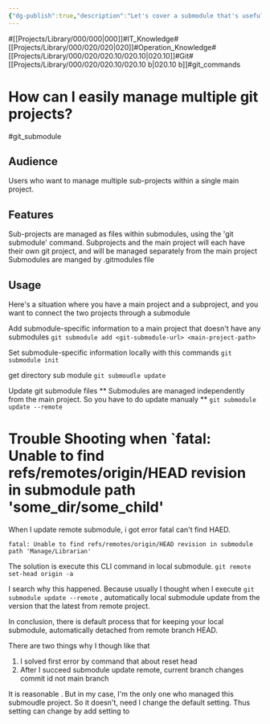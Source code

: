 ```yaml
---
{"dg-publish":true,"description":"Let's cover a submodule that's useful when you have multiple projects. Useful when you have B, C, D independent projects inside a big A project. However, it increases complexity.","permalink":"/projects/library/000/020/020-10/020-10-b/","dgPassFrontmatter":true,"noteIcon":"0","created":"2024-02-23T13:26:23.618+09:00","updated":"2024-06-20T01:37:18.730+09:00"}
---
```


#[[Projects/Library/000/000\|000]]#IT_Knowledge#[[Projects/Library/000/020/020\|020]]#Operation_Knowledge#[[Projects/Library/000/020/020.10/020.10\|020.10]]#Git#[[Projects/Library/000/020/020.10/020.10 b\|020.10 b]]#git_commands




# How can I easily manage multiple git projects?
#git_submodule


## Audience
 Users who want to manage multiple sub-projects within a single main project.

## Features
Sub-projects are managed as files within submodules, using the 'git submodule' command.
Subprojects and the main project will each have their own git project, and will be managed separately from the main project
Submodules are manged by .gitmodules file

## Usage
Here's a situation where you have a main project and a subproject, and you want to connect the two projects through a submodule

Add submodule-specific information to a main project that doesn't have any submodules
`git submodule add <git-submodule-url> <main-project-path>` 

Set submodule-specific information locally with this commands
`git submodule init`

get directory sub module
`git submoudle update` 

Update git submodule files
** Submodules are managed independently from the main project. So you have to do update manualy **
`git submodule update --remote`






# Trouble Shooting when `fatal: Unable to find refs/remotes/origin/HEAD revision in submodule path 'some_dir/some_child'

When I update remote submodule, i got error fatal can't find HAED.

`fatal: Unable to find refs/remotes/origin/HEAD revision in submodule path 'Manage/Librarian'`

The solution is execute this CLI command in local submodule.
`git remote set-head origin -a`

I search why this happened.
Because usually I thought when I execute `git submodule update --remote`  , automatically local submodule update from the version that the latest from remote project.

In conclusion, there is default process that for keeping your local submodule, automatically detached from remote branch HEAD.

There are two things why I though like that
1. I solved first error by command that about reset head
2. After I succeed submodule update remote, current branch changes commit id not main branch

It is reasonable . But in my case, I'm the only one who managed this submoudle project. So it doesn't, need I change the default setting.
Thus setting can change by add setting to

